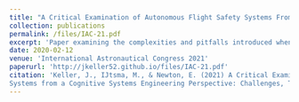 ```yaml
---
title: "A Critical Examination of Autonomous Flight Safety Systems From a Cognitive Systems Engineering Perspective: Challenges, Themes, and Outlying Risks"
collection: publications
permalink: /files/IAC-21.pdf
excerpt: 'Paper examining the complexities and pitfalls introduced when automating irreversable and mission critical decisions. A cognitive systems engineering perspective is introduced in the emerging area of autonomous flight terminations, identifying the existence of implicit engineering tradeoffs made surrounding the deployment of AFSS.'
date: 2020-02-12
venue: 'International Astronautical Congress 2021'
paperurl: 'http://jkeller52.github.io/files/IAC-21.pdf'
citation: 'Keller, J., IJtsma, M., & Newton, E. (2021) A Critical Examination of Autonomous Flight Safety
Systems from a Cognitive Systems Engineering Perspective: Challenges, Themes, and Outlying Risks'
---
```

